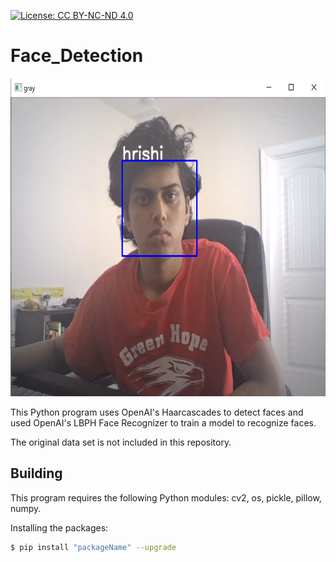 [![License: CC BY-NC-ND 4.0](https://img.shields.io/badge/License-CC%20BY--NC--ND%204.0-lightgrey.svg)](https://creativecommons.org/licenses/by-nc-nd/4.0/)

# Face_Detection

<img src="example.png" height="509" width="643">

This Python program uses OpenAI's Haarcascades to detect faces and used OpenAI's LBPH Face Recognizer to train a model to recognize faces. 

The original data set is not included in this repository. 









## Building
This program requires the following Python modules: cv2, os, pickle, pillow, numpy.

Installing the packages: 
```bash
$ pip install "packageName" --upgrade
```
